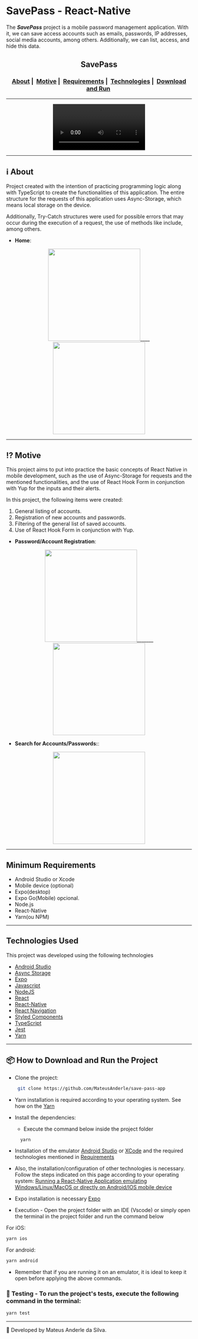 # SavePass - React-Native

The **_SavePass_** project is a mobile password management application. With it, we can save access accounts such as emails, passwords, IP addresses, social media accounts, among others. Additionally, we can list, access, and hide this data.

<h2 align="center">SavePass</h2>
<h3 align="center">
  <a href="#about">About</a>&nbsp;|&nbsp;
  <a href="#motive">Motive</a>&nbsp;|&nbsp;
  <a href="#minimum-requirements">Requirements</a>&nbsp;|&nbsp;
  <a href="#rocket-technologies-used">Technologies</a>&nbsp;|&nbsp;
  <a href="#package-how-to-download-and-run-the-project">Download and Run</a>&nbsp;
</h3>

---

<div align="center" ><video src="https://media3.giphy.com/media/v1.Y2lkPTc5MGI3NjExcXA1d3l4ODFha3N2dXZlZmgwcDdsOWpkNjdtemw3MzZ3amU3YW15cSZlcD12MV9pbnRlcm5hbF9naWZfYnlfaWQmY3Q9Zw/uDKSiUseL4kIJZKNCC/giphy.gif" width="250">
</div>

---

## :information_source: About

Project created with the intention of practicing programming logic along with TypeScript to create the functionalities of this application. The entire structure for the requests of this application uses Async-Storage, which means local storage on the device.

Additionally, Try-Catch structures were used for possible errors that may occur during the execution of a request, the use of methods like include, among others.

- **Home**:

<div align="center" >
  <img src="https://i.imgur.com/FSRv4OA.png" width="250">____<img src="https://i.imgur.com/getgljh.png" width="250">
</div>

---

## :interrobang: Motive

This project aims to put into practice the basic concepts of React Native in mobile development, such as the use of Async-Storage for requests and the mentioned functionalities, and the use of React Hook Form in conjunction with Yup for the inputs and their alerts.

In this project, the following items were created:

1. General listing of accounts.
2. Registration of new accounts and passwords.
3. Filtering of the general list of saved accounts.
4. Use of React Hook Form in conjunction with Yup.

- **Password/Account Registration**:

<div align="center" >
  <img src="https://i.imgur.com/la8OmL5.png" width="250">_______
  <img src="https://i.imgur.com/9ilUh2q.png" width=250>
</div>

- **Search for Accounts/Passwords:**:

<div align="center" >
  <img src="https://i.imgur.com/BSOJuQn.png" width="250"></div>

---

## Minimum Requirements

- Android Studio or Xcode
- Mobile device (optional)
- Expo(desktop)
- Expo Go(Mobile) opcional.
- Node.js
- React-Native
- Yarn(ou NPM)

---

## Technologies Used

This project was developed using the following technologies

- [Android Studio](https://developer.android.com/studio)
- [Async Storage](https://react-native-async-storage.github.io/async-storage/docs/usage/)
- [Expo](https://expo.dev/)
- [Javascript](https://developer.mozilla.org/pt-BR/docs/Web/JavaScript)
- [NodeJS](https://nodejs.org/en/)
- [React](https://react.dev/)
- [React-Native](https://reactnative.dev/)
- [React Navigation](https://reactnavigation.org/)
- [Styled Components](https://www.styled-components.com/)
- [TypeScript](https://www.typescriptlang.org/)
- [Jest](https://jestjs.io/docs/tutorial-react-native)
- [Yarn](https://classic.yarnpkg.com/blog/2017/05/12/introducing-yarn/)

---

## :package: How to Download and Run the Project

- Clone the project:
  ```bash
   git clone https://github.com/MateusAnderle/save-pass-app
  ```
- Yarn installation is required according to your operating system. See how on the [Yarn](ttps://classic.yarnpkg.com/blog/2017/05/12/introducing-yarn/)
- Install the dependencies:
  - Execute the command below inside the project folder
  ```bash
    yarn
  ```
- Installation of the emulator [Android Studio](https://developer.android.com/studio) or [XCode](https://developer.apple.com/xcode/resources/) and the required technologies mentioned in <a href="#minimum-requirements">Requirements</a>

- Also, the installation/configuration of other technologies is necessary. Follow the steps indicated on this page according to your operating system: [Running a React-Native Application emulating Windows/Linux/MacOS or directly on Android/IOS mobile device](https://reactnative.dev/docs/environment-setup)
- Expo installation is necessary [Expo](https://expo.dev/)
- Execution - Open the project folder with an IDE (Vscode) or simply open the terminal in the project folder and run the command below

For iOS:

```bash
yarn ios
```

For android:

```bash
yarn android
```

- Remember that if you are running it on an emulator, it is ideal to keep it open before applying the above commands.

### :test_tube: Testing - To run the project's tests, execute the following command in the terminal:

```bash
yarn test
```

---

:rocket: Developed by Mateus Anderle da Silva.
